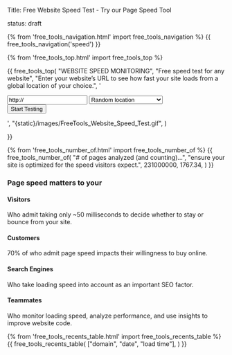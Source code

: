 Title: Free Website Speed Test - Try our Page Speed Tool
<!-- slug: website-speed-test
save_as: freetools/website-speed-test.html -->
status: draft

<div class="body-marketing">


{% from 'free_tools_navigation.html' import free_tools_navigation %}
{{
  free_tools_navigation('speed')
}}

{% from 'free_tools_top.html' import free_tools_top %}

{{
free_tools_top(
"WEBSITE SPEED MONITORING",
"Free speed test for any website",
"Enter your website’s URL to see how fast your site loads from a global location of your choice.",
'<form method="post" class="mb-6">
<input type="hidden" name="csrfmiddlewaretoken" value="ZCxmaIeYUrGWkCg3qdyhyzWoVIa0rMHw7POWr7TUd4UkVuhicoTVAzEKSyjyiAfq">

<div class="form-group">
<div class="input-group ">
 <input type="text" name="url" class="form-control " value="http://"> 
 <input type="hidden" name="abt_tm" value="1657875786">
<label style="display: none;"><input type="checkbox" name="abt_accept_terms" value="1">
I am an electronic being and I accept the terms &amp; conditions for electronic beings only.</label>

<select name="location" class="form-control" style="max-width: 180px;">
      <option value="">Random location</option>
      <option value="3">Amsterdam, Netherlands</option>
      <option value="13">Dallas, USA</option>
      <option value="5">Frankfurt, Germany</option>
      <option value="7">London, United Kingdom</option>
      <option value="8">New York, USA</option>
      <option value="14">San Francisco, USA</option>
      <option value="10">Singapore</option>
      <option value="11">Sydney, Australia</option>
      <option value="12">Tokyo, Japan</option>
  </select>
  <div class="input-group-append">
  <input type="submit" class="btn btn-secondary px-4" value="Start Testing">
   </div>
  </div>
  <div class="invalid-feedback d-block"></div>
</div>
    </form>',
    "{static}/images/FreeTools_Website_Speed_Test.gif",
    )

}}


{% from 'free_tools_number_of.html' import free_tools_number_of %}
{{
  free_tools_number_of(
    "# of pages analyzed (and counting)...",
    "ensure your site is optimized for the speed visitors expect.",
    231000000,
    1767.34,
  )
}}


<div class="container">
  <div class="row">
    <div class="col-md-5 py-6">
      <h3 class="mb-4">Page speed matters to your</h3>
      <div class="mb-5">
        <h4 class="mb-3"><i class="heading-icon far fa-eye mr-3"></i> Visitors</h4>
        <p>Who admit taking only ~50 milliseconds to decide whether to stay or bounce from your site.</p>
      </div>
      <div class="mb-5">
        <h4 class="mb-3"><i class="heading-icon far fa-shopping-cart mr-3"></i> Customers</h4>
        <p>70% of who admit page speed impacts their willingness to buy online.</p>
      </div>
      <div class="mb-5">
        <h4 class="mb-3"><i class="heading-icon far fa-search mr-3"></i> Search Engines</h4>
        <p>Who take loading speed into account as an important SEO factor. </p>
      </div>
      <div class="mb-5">
        <h4 class="mb-3"><i class="heading-icon far fa-users mr-3"></i> Teammates</h4>
        <p>Who monitor loading speed, analyze performance, and use insights to improve website code.</p>
      </div>
    </div>
   <div class="col-6 offset-1 py-6">
    {% from 'free_tools_recents_table.html' import free_tools_recents_table %}
    {{
      free_tools_recents_table(
        ["domain", "date", "load time"],
      )
    }}
   </div>
  </div>
</div>

</div>
